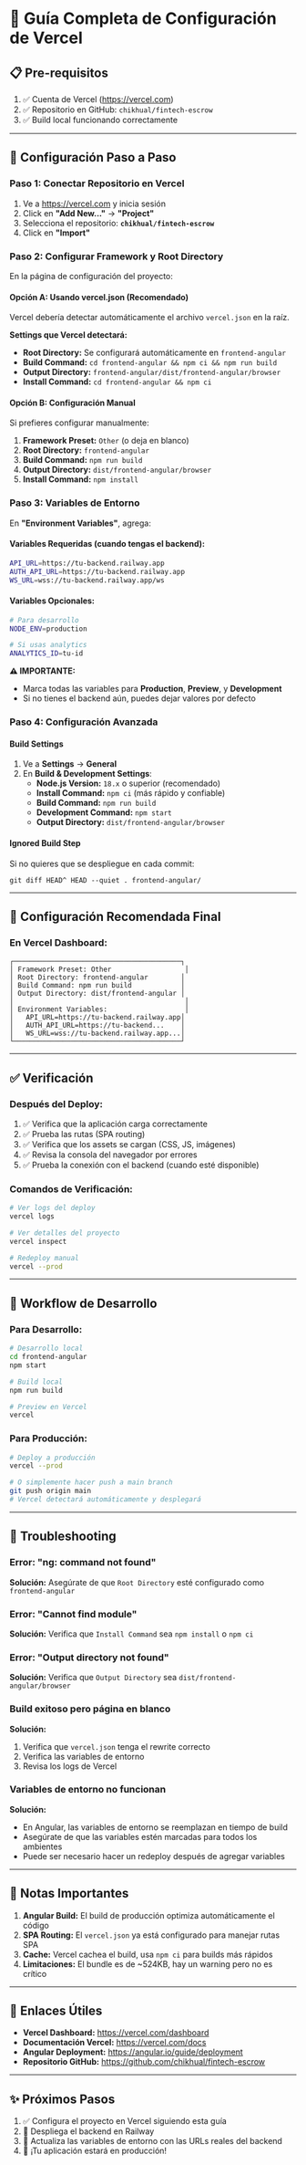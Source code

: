 # 🚀 Guía Completa de Configuración de Vercel

## 📋 Pre-requisitos

1. ✅ Cuenta de Vercel (https://vercel.com)
2. ✅ Repositorio en GitHub: `chikhual/fintech-escrow`
3. ✅ Build local funcionando correctamente

---

## 🔧 Configuración Paso a Paso

### Paso 1: Conectar Repositorio en Vercel

1. Ve a https://vercel.com y inicia sesión
2. Click en **"Add New..."** → **"Project"**
3. Selecciona el repositorio: **`chikhual/fintech-escrow`**
4. Click en **"Import"**

### Paso 2: Configurar Framework y Root Directory

En la página de configuración del proyecto:

#### Opción A: Usando vercel.json (Recomendado)

Vercel debería detectar automáticamente el archivo `vercel.json` en la raíz.

**Settings que Vercel detectará:**
- **Root Directory:** Se configurará automáticamente en `frontend-angular`
- **Build Command:** `cd frontend-angular && npm ci && npm run build`
- **Output Directory:** `frontend-angular/dist/frontend-angular/browser`
- **Install Command:** `cd frontend-angular && npm ci`

#### Opción B: Configuración Manual

Si prefieres configurar manualmente:

1. **Framework Preset:** `Other` (o deja en blanco)
2. **Root Directory:** `frontend-angular`
3. **Build Command:** `npm run build`
4. **Output Directory:** `dist/frontend-angular/browser`
5. **Install Command:** `npm install`

### Paso 3: Variables de Entorno

En **"Environment Variables"**, agrega:

#### Variables Requeridas (cuando tengas el backend):

```bash
API_URL=https://tu-backend.railway.app
AUTH_API_URL=https://tu-backend.railway.app
WS_URL=wss://tu-backend.railway.app/ws
```

#### Variables Opcionales:

```bash
# Para desarrollo
NODE_ENV=production

# Si usas analytics
ANALYTICS_ID=tu-id
```

**⚠️ IMPORTANTE:** 
- Marca todas las variables para **Production**, **Preview**, y **Development**
- Si no tienes el backend aún, puedes dejar valores por defecto

### Paso 4: Configuración Avanzada

#### Build Settings

1. Ve a **Settings** → **General**
2. En **Build & Development Settings**:
   - **Node.js Version:** `18.x` o superior (recomendado)
   - **Install Command:** `npm ci` (más rápido y confiable)
   - **Build Command:** `npm run build`
   - **Development Command:** `npm start`
   - **Output Directory:** `dist/frontend-angular/browser`

#### Ignored Build Step

Si no quieres que se despliegue en cada commit:

```
git diff HEAD^ HEAD --quiet . frontend-angular/
```

---

## 🎯 Configuración Recomendada Final

### En Vercel Dashboard:

```
┌─────────────────────────────────────────┐
│ Framework Preset: Other                  │
│ Root Directory: frontend-angular        │
│ Build Command: npm run build            │
│ Output Directory: dist/frontend-angular │
│                                          │
│ Environment Variables:                   │
│   API_URL=https://tu-backend.railway.app│
│   AUTH_API_URL=https://tu-backend...    │
│   WS_URL=wss://tu-backend.railway.app...│
└─────────────────────────────────────────┘
```

---

## ✅ Verificación

### Después del Deploy:

1. ✅ Verifica que la aplicación carga correctamente
2. ✅ Prueba las rutas (SPA routing)
3. ✅ Verifica que los assets se cargan (CSS, JS, imágenes)
4. ✅ Revisa la consola del navegador por errores
5. ✅ Prueba la conexión con el backend (cuando esté disponible)

### Comandos de Verificación:

```bash
# Ver logs del deploy
vercel logs

# Ver detalles del proyecto
vercel inspect

# Redeploy manual
vercel --prod
```

---

## 🔄 Workflow de Desarrollo

### Para Desarrollo:

```bash
# Desarrollo local
cd frontend-angular
npm start

# Build local
npm run build

# Preview en Vercel
vercel
```

### Para Producción:

```bash
# Deploy a producción
vercel --prod

# O simplemente hacer push a main branch
git push origin main
# Vercel detectará automáticamente y desplegará
```

---

## 🐛 Troubleshooting

### Error: "ng: command not found"

**Solución:** Asegúrate de que `Root Directory` esté configurado como `frontend-angular`

### Error: "Cannot find module"

**Solución:** Verifica que `Install Command` sea `npm install` o `npm ci`

### Error: "Output directory not found"

**Solución:** Verifica que `Output Directory` sea `dist/frontend-angular/browser`

### Build exitoso pero página en blanco

**Solución:** 
1. Verifica que `vercel.json` tenga el rewrite correcto
2. Verifica las variables de entorno
3. Revisa los logs de Vercel

### Variables de entorno no funcionan

**Solución:**
- En Angular, las variables de entorno se reemplazan en tiempo de build
- Asegúrate de que las variables estén marcadas para todos los ambientes
- Puede ser necesario hacer un redeploy después de agregar variables

---

## 📝 Notas Importantes

1. **Angular Build:** El build de producción optimiza automáticamente el código
2. **SPA Routing:** El `vercel.json` ya está configurado para manejar rutas SPA
3. **Cache:** Vercel cachea el build, usa `npm ci` para builds más rápidos
4. **Limitaciones:** El bundle es de ~524KB, hay un warning pero no es crítico

---

## 🔗 Enlaces Útiles

- **Vercel Dashboard:** https://vercel.com/dashboard
- **Documentación Vercel:** https://vercel.com/docs
- **Angular Deployment:** https://angular.io/guide/deployment
- **Repositorio GitHub:** https://github.com/chikhual/fintech-escrow

---

## ✨ Próximos Pasos

1. ✅ Configura el proyecto en Vercel siguiendo esta guía
2. 🔄 Despliega el backend en Railway
3. 🔗 Actualiza las variables de entorno con las URLs reales del backend
4. 🎉 ¡Tu aplicación estará en producción!

